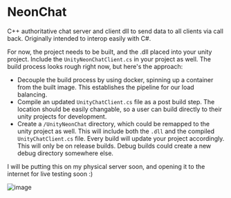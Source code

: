 # NeonChat
C++ authoritative chat server and client dll to send data to all clients via call back. Originally intended to interop easily with C#.

For now, the project needs to be built, and the .dll placed into your unity project. Include the `UnityNeonChatClient.cs` in your project as well. The build process looks rough right now, but here's the approach:

* Decouple the build process by using docker, spinning up a container from the built image. This establishes the pipeline for our load balancing.
* Compile an updated `UnityChatClient.cs` file as a post build step. The location should be easily changable, so a user can build directly to their unity projects for development.
* Create a `/UnityNeonChat` directory, which could be remapped to the unity project as well. This will include both the `.dll` and the compiled `UnityChatClient.cs` file. Every build will update your project accordingly. This will only be on release builds. Debug builds could create a new debug directory somewhere else.

I will be putting this on my physical server soon, and opening it to the internet for live testing soon :)


![image](https://github.com/maross3/NeonChat/assets/20687907/dc328e16-e6fa-417f-ad5c-f5e268b5fc32)
